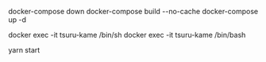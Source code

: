 docker-compose down
docker-compose build --no-cache
docker-compose up -d

docker exec -it tsuru-kame /bin/sh
docker exec -it tsuru-kame /bin/bash

yarn start
